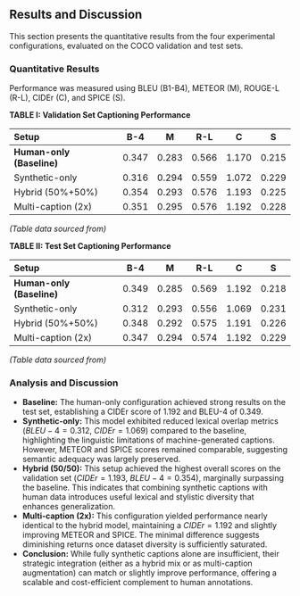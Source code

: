 ## Results and Discussion

This section presents the quantitative results from the four experimental configurations, evaluated on the COCO validation and test sets.

### Quantitative Results

Performance was measured using BLEU (B1-B4), METEOR (M), ROUGE-L (R-L), CIDEr (C), and SPICE (S).

**TABLE I: Validation Set Captioning Performance**

| Setup | B-4 | M | R-L | C | S |
| :--- | :---: | :---: | :---: | :---: | :---: |
| **Human-only (Baseline)** | 0.347 | 0.283 | 0.566 | 1.170 | 0.215 |
| Synthetic-only | 0.316 | 0.294 | 0.559 | 1.072 | 0.229 |
| Hybrid (50%+50%) | 0.354 | 0.293 | 0.576 | 1.193 | 0.225 |
| Multi-caption (2x) | 0.351 | 0.295 | 0.576 | 1.192 | 0.228 |
*(Table data sourced from)*

**TABLE II: Test Set Captioning Performance**

| Setup | B-4 | M | R-L | C | S |
| :--- | :---: | :---: | :---: | :---: | :---: |
| **Human-only (Baseline)** | 0.349 | 0.285 | 0.569 | 1.192 | 0.218 |
| Synthetic-only | 0.312 | 0.293 | 0.556 | 1.069 | 0.231 |
| Hybrid (50%+50%) | 0.348 | 0.292 | 0.575 | 1.191 | 0.226 |
| Multi-caption (2x) | 0.347 | 0.294 | 0.574 | 1.192 | 0.229 |
*(Table data sourced from)*

### Analysis and Discussion

* **Baseline:** The human-only configuration achieved strong results on the test set, establishing a CIDEr score of 1.192 and BLEU-4 of 0.349.
* **Synthetic-only:** This model exhibited reduced lexical overlap metrics ($BLEU-4=0.312$, $CIDEr=1.069$) compared to the baseline, highlighting the linguistic limitations of machine-generated captions. However, METEOR and SPICE scores remained comparable, suggesting semantic adequacy was largely preserved.
* **Hybrid (50/50):** This setup achieved the highest overall scores on the validation set ($CIDEr=1.193$, $BLEU-4=0.354$), marginally surpassing the baseline. This indicates that combining synthetic captions with human data introduces useful lexical and stylistic diversity that enhances generalization.
* **Multi-caption (2x):** This configuration yielded performance nearly identical to the hybrid model, maintaining a $CIDEr=1.192$ and slightly improving METEOR and SPICE. The minimal difference suggests diminishing returns once dataset diversity is sufficiently saturated.
* **Conclusion:** While fully synthetic captions alone are insufficient, their strategic integration (either as a hybrid mix or as multi-caption augmentation) can match or slightly improve performance, offering a scalable and cost-efficient complement to human annotations.